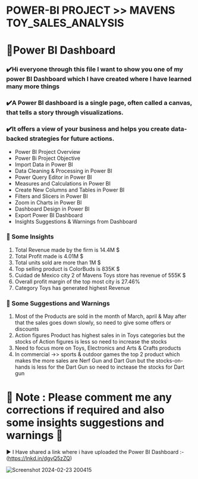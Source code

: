 # POWER-BI PROJECT >> MAVENS TOY_SALES_ANALYSIS
# 🔶️Power BI Dashboard

### ✔️Hi everyone through this file I want to show you one of my power BI Dashboard which I have created where I have learned many more things
### ✔️A Power BI dashboard is a single page, often called a canvas, that tells a story through visualizations.
### ✔️It offers a view of your business and helps you create data-backed strategies for future actions.

- Power BI Project Overview
- Power Bi Project Objective
- Import Data in Power BI
- Data Cleaning & Processing in Power BI
- Power Query Editor in Power BI
- Measures and Calculations in Power BI
- Create New Columns and Tables in Power BI
- Filters and Slicers in Power BI
- Zoom in Charts in Power BI
- Dashboard Design in Power BI
- Export Power BI Dashboard
- Insights Suggestions & Warnings from Dashboard

### 🔶️ Some Insights
1. Total Revenue made by the firm is 14.4M $
2. Total Profit made is 4.01M $
3. Total units sold are more than 1M $
4. Top selling product is ColorBuds is 835K $
5. Cuidad de Mexico city 2 of Mavens Toys store has revenue of 555K $
6. Overall profit margin of the top most city is 27.46%
7. Category Toys has generated highest Revenue

### 🔶️ Some Suggestions and Warnings
1. Most of the Products are sold in the month of March, april & May after that the sales goes down slowly, so need to give some offers or discounts 
2. Action figures Product has highest sales in in Toys categories but the stocks of Action figures is less so need to increase the stocks
3. Need to focus more on Toys, Electronics and Arts & Crafts products
4. In commercial ->> sports & outdoor games the top 2 product which makes the more sales are Nerf Gun and Dart Gun but the stocks-on-hands is less for the Dart Gun so need to inctease the stocks for Dart gun

# 🔴 Note : Please comment me any corrections if required and also some insights suggestions and warnings 🔴 

▶ I Have shared a link where i have uploaded the Power BI Dashboard :- (https://lnkd.in/dgvQ5zZQ)

![Screenshot 2024-02-23 200415](https://github.com/Pratik-Salunkhe/Power_BI/assets/96179015/d1a5843b-4b8f-45ba-bef6-e5462443f961)
